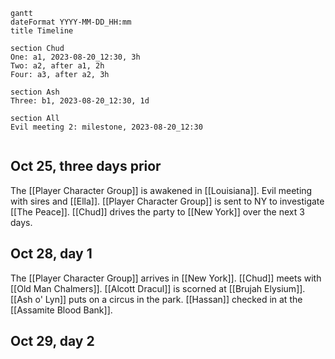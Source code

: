 

```mermaid
gantt
dateFormat YYYY-MM-DD_HH:mm
title Timeline

section Chud
One: a1, 2023-08-20_12:30, 3h
Two: a2, after a1, 2h
Four: a3, after a2, 3h

section Ash
Three: b1, 2023-08-20_12:30, 1d

section All
Evil meeting 2: milestone, 2023-08-20_12:30 


```


## Oct 25, three days prior
The [[Player Character Group]] is awakened in [[Louisiana]]. Evil meeting with sires and [[Ella]]. [[Player Character Group]] is sent to NY to investigate [[The Peace]]. [[Chud]] drives the party to [[New York]] over the next 3 days.
## Oct 28, day 1
The [[Player Character Group]] arrives in [[New York]]. [[Chud]] meets with [[Old Man Chalmers]]. [[Alcott Dracul]] is scorned at [[Brujah Elysium]]. [[Ash o' Lyn]] puts on a circus in the park. [[Hassan]] checked in at the [[Assamite Blood Bank]].
## Oct 29, day 2
